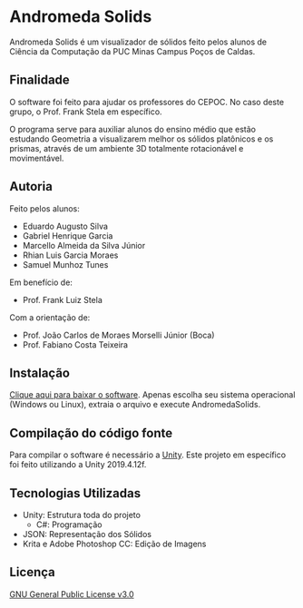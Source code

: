 # Andromeda Solids
Andromeda Solids é um visualizador de sólidos feito pelos alunos de Ciência da Computação da PUC Minas Campus Poços de Caldas.

## Finalidade
O software foi feito para ajudar os professores do CEPOC. No caso deste grupo, o Prof. Frank Stela em específico.

O programa serve para auxiliar alunos do ensino médio que estão estudando Geometria a visualizarem melhor os sólidos platônicos e os prismas, através de um ambiente 3D totalmente rotacionável e movimentável.

## Autoria
Feito pelos alunos:
* Eduardo Augusto Silva
* Gabriel Henrique Garcia
* Marcello Almeida da Silva Júnior
* Rhian Luis Garcia Moraes
* Samuel Munhoz Tunes

Em benefício de:
* Prof. Frank Luiz Stela

Com a orientação de:
* Prof. João Carlos de Moraes Morselli Júnior (Boca)
* Prof. Fabiano Costa Teixeira

## Instalação
[Clique aqui para baixar o software](https://drive.google.com/drive/folders/1WnsRjlmZh2tBcbuB9ssES-8MLjC0MAw4).
Apenas escolha seu sistema operacional (Windows ou Linux), extraia o arquivo e execute AndromedaSolids.

## Compilação do código fonte
Para compilar o software é necessário a [Unity](https://unity.com/). Este projeto em específico foi feito utilizando a Unity 2019.4.12f.

## Tecnologias Utilizadas
* Unity: Estrutura toda do projeto
    * C#: Programação
* JSON: Representação dos Sólidos
* Krita e Adobe Photoshop CC: Edição de Imagens

## Licença
[GNU General Public License v3.0](https://choosealicense.com/licenses/gpl-3.0/)
